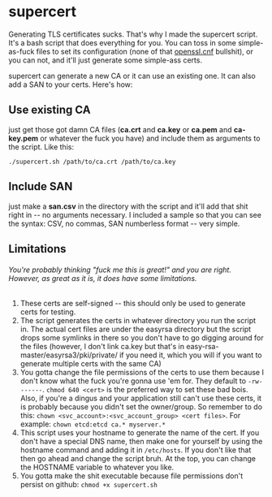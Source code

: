 # supercert

Generating TLS certificates sucks. That's why I made the supercert script. It's a bash script that does everything for you. You can toss in some simple-as-fuck files to set its configuration (none of that [openssl.cnf](http://web.mit.edu/crypto/openssl.cnf) bullshit), or you can not, and it'll just generate some simple-ass certs.

supercert can generate a new CA or it can use an existing one. It can also add a SAN to your certs. Here's how:

## Use existing CA

just get those got damn CA files (**ca.crt** and **ca.key** or **ca.pem** and **ca-key.pem** or whatever the fuck you have) and include them as arguments to the script. Like this:

`./supercert.sh /path/to/ca.crt /path/to/ca.key`

## Include SAN

just make a **san.csv** in the directory with the script and it'll add that shit right in -- no arguments necessary. I included a sample so that you can see the syntax: CSV, no commas, SAN numberless format -- very simple.

## Limitations
###### You're probably thinking "fuck me this is great!" and you are right. However, as great as it is, it does have some limitations.
1. These certs are self-signed -- this should only be used to generate certs for testing.
2. The script generates the certs in whatever directory you run the script in. The actual cert files are under the easyrsa directory but the script drops some symlinks in there so you don't have to go digging around for the files (however, I don't link ca.key but that's in easy-rsa-master/easyrsa3/pki/private/ if you need it, which you will if you want to generate multiple certs with the same CA)
3. You gotta change the file permissions of the certs to use them because I don't know what the fuck you're gonna use 'em for. They default to `-rw-------`. `chmod 640 <cert>` is the preferred way to set these bad bois. Also, if you're a dingus and your application still can't use these certs, it is probably because you didn't set the owner/group. So remember to do this: `chown <svc_account>:<svc_account_group> <cert files>`. For example: `chown etcd:etcd ca.* myserver.*`
4. This script uses your hostname to generate the name of the cert. If you don't have a special DNS name, then make one for yourself by using the hostname command and adding it in `/etc/hosts`. If you don't like that then go ahead and change the script bruh. At the top, you can change the HOSTNAME variable to whatever you like.
5. You gotta make the shit executable because file permissions don't persist on github: `chmod +x supercert.sh`
